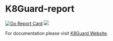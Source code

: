 # K8Guard-report
[![Go Report Card](https://goreportcard.com/badge/github.com/k8guard/k8guard-report)](https://goreportcard.com/report/github.com/k8guard/k8guard-report)
[![](https://images.microbadger.com/badges/image/k8guard/k8guard-report.svg)](https://microbadger.com/images/k8guard/k8guard-report "Get your own image badge on microbadger.com")

For documentation please visit [K8Guard Website](https://k8guard.github.io/).
